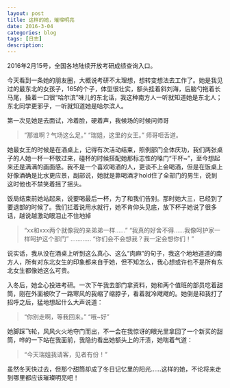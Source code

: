 ```yaml
---
layout: post
title: 这样的她，璀璨明亮
date: 2016-3-04
categories: blog
tags: [日志]
description: 
---
```


2016年2月15号，全国各地陆续开放考研成绩查询入口。

今天看到一条她的朋友圈，大概说考研不太理想，想转变想法去工作了。她是我见过的最东北的女孩子，165的个子，体型很壮实，额头挂着斜刘海，后脑勺拖着长马尾，操着一口很“哈尔滨”味儿的东北话，我这种南方人一听就知道她是东北人；东北同学更邪乎，一听就知道她是哈尔滨人。

第一次见她是去面试，冷着脸，硬着声，我候场的时候问师哥

>”那谁啊？气场这么足。”
>“瑞姐，这里的女王。” 师哥咂舌道。

她最女王的时候是在酒桌上，记得有次活动结束，照例部门全体庆功，我们两张桌子的人她一杯一杯敬过来，碰杯的时候搭配她那标志性的嗓门“干杯~”，至今想起来还是满满的画面感。我不是一个喜欢喝酒的人，更谈不上会喝酒，但是在饭桌上好像酒确是比水更应景，副部说，她就是靠喝酒才hold住了全部门的男生，说到这时他也不禁笑着摇了摇头。

饭局结束前她站起来，说要喝最后一杯，为了和我们告别。那时她大三，已经到了要退部的时候了。我们拦着说用水就行，她不肯仰头见底，放下杯子她说了很多话，越说越激动眼泪止不住地掉

>“xx和xxx两个就像我的亲弟弟一样……”
>“我真的好舍不得……我像呵护家一样呵护这个部门”
>…………
>“你们会不会想我？我一定会想你们！”

说实话，我从没在酒桌上听到这么真心、这么“肉麻”的句子，我这个地地道道的南方人，所有对东北女生的印象都来自于她，但不知怎么，我心想或许也不是所有东北女生都像她这么可贵。

入冬后，她全心投进考研。一次下午我去部门拿资料，她和两个值班的部员吃着甜筒，刚在外面被吹了一路寒风的我缩了缩脖子，看着就冷飕飕的。她倒是和我打了招呼之后，猛地想起什么大声说道：

>“你别走啊，等我回来。”
>“哦~好”

她脚踩飞轮，风风火火地夺门而出，不一会在我惊讶的眼光里拿回了一个新买的甜筒，哗的一下站在我面前，我隐约看出她额头上的汗渍，她喘着气道：

>“今天瑞姐我请客，见者有份！”

虽然冬天快过去，但那个甜筒却成了冬日记忆里的阳光……这样的她，不论将来走到哪里都应该璀璨明亮吧！
